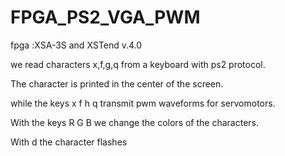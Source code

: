 # FPGA_PS2_VGA_PWM

fpga :ΧSA-3S  and ΧSTend v.4.0

we read characters x,f,g,q from a keyboard with ps2 protocol.

The character is printed in the center of the screen.

while the keys x f h q transmit pwm waveforms for servomotors.

With the keys R G B we change the colors of the characters.

With d the character flashes


